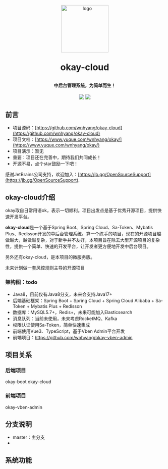 <p align="center">
	<img alt="logo" src="https://jsd.cdn.zzko.cn/gh/wnhyang/picx-images-hosting@master/20240114/1705225534591.webp" width="150" height="150">
</p>
<h1 align="center" style="margin: 30px 0 30px; font-weight: bold;">okay-cloud</h1>
<h4 align="center">中后台管理系统，为简单而生！</h4>
<p align="center">
	<a href="https://github.com/wnhyang/okay-cloud/stargazers"><img src="https://img.shields.io/github/stars/wnhyang/okay-cloud?style=flat-square&logo=GitHub"></a>
	<a href="https://github.com/wnhyang/okay-cloud/blob/master/LICENSE"><img src="https://img.shields.io/github/license/wnhyang/okay-cloud?style=flat-square"></a>
</p>

## 前言

+ 项目源码：[https://github.com/wnhyang/okay-cloud](https://github.com/wnhyang/okay-cloud)
+ 项目文档：[https://www.yuque.com/wnhyang/okay/](https://www.yuque.com/wnhyang/okay/)
+ 项目演示：暂无
+ 重要：项目还在完善中，期待我们共同成长！
+ 开源不易，点个star鼓励一下吧！

感谢JetBrains公司支持，欢迎加入：[https://jb.gg/OpenSourceSupport](https://jb.gg/OpenSourceSupport).

## okay-cloud介绍

okay取自日常用语ok，表示一切顺利。项目出发点是基于优秀开源项目，提供快速开发平台。

**okay-cloud**是一个基于Spring Boot、Spring Cloud、Sa-Token、Mybatis Plus、Redisson开发的中后台管理系统。算一个练手的项目，现在的开源项目越做越大，越做越复杂，对于新手并不友好，本项目旨在除去大型开源项目的复杂性，提供一个简单、快速的开发平台，让开发者更方便地开发中后台项目。

另外还有okay-cloud，是本项目的微服务版。

未来计划做一套风控规则主导的开源项目

### 架构图：todo

* Java8，目前仅有Java8分支，未来会支持Java17+
* 后端基础框架：Spring Boot + Spring Cloud + Spring Cloud Alibaba + Sa-Token + Mybatis Plus + Redisson
* 数据库：MySQL5.7+，Redis+，未来可能加入Elasticsearch
* 消息队列：当前未使用，未来考虑RocketMQ、Kafka
* 权限认证使用Sa-Token，简单快速集成
* 前端使用Vue3、TypeScript，基于Vben Admin平台开发
* 前端项目：https://github.com/wnhyang/okay-vben-admin

## 项目关系

### 后端项目

okay-boot okay-cloud

### 前端项目

okay-vben-admin

## 分支说明

* master：主分支
*

## 系统功能




